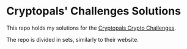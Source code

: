 # Cryptopals' Challenges Solutions

This repo holds my solutions for the [Cryptopals Crypto Challenges](https://cryptopals.com/).

The repo is divided in sets, similarly to their website.
